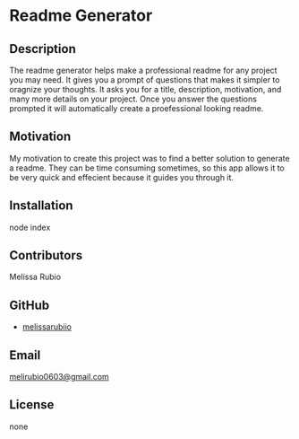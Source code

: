 # Readme Generator

  ## Description
  The readme generator helps make a professional readme for any project you may need. It gives you a prompt of questions that makes it simpler to oragnize your thoughts. It asks you for a title, description, motivation, and many more details on your project. Once you answer the questions prompted it will automatically create a proefessional looking readme. 
  
  ## Motivation
  My motivation to create this project was to find a better solution to generate a readme. They can be time consuming sometimes, so this app allows it to be very quick and effecient because it guides you through it.
  
  ## Installation
  node index
  
  ## Contributors
  Melissa Rubio
  
  ## GitHub
 - [melissarubiio](https://github.com/melissarubiio)
  
  ## Email
  melirubio0603@gmail.com
  
  ## License
  none
